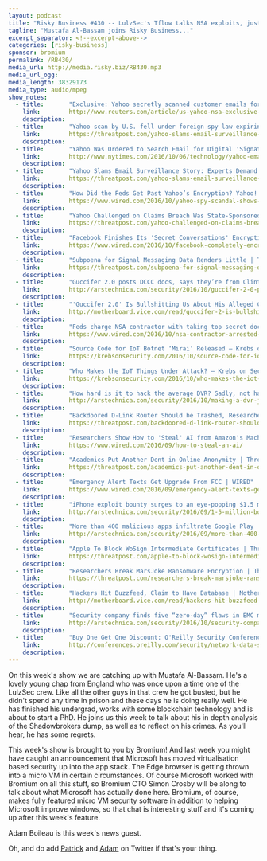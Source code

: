 ```yaml
---
layout: podcast
title: "Risky Business #430 -- LulzSec's Tflow talks NSA exploits, justice and remorse"
tagline: "Mustafa Al-Bassam joins Risky Business..."
excerpt_separator: <!--excerpt-above-->
categories: [risky-business]
sponsor: bromium
permalink: /RB430/
media_url: http://media.risky.biz/RB430.mp3
media_url_ogg: 
media_length: 38329173
media_type: audio/mpeg
show_notes:
  - title:       "Exclusive: Yahoo secretly scanned customer emails for U.S. intelligence - sources | Reuters"
    link:        http://www.reuters.com/article/us-yahoo-nsa-exclusive-idUSKCN1241YT
    description: 
  - title:       "Yahoo scan by U.S. fell under foreign spy law expiring next year: sources | Reuters"
    link:        https://threatpost.com/yahoo-slams-email-surveillance-story-experts-demand-details/121100/
    description: 
  - title:       "Yahoo Was Ordered to Search Email for Digital 'Signature,' Source Says - The New York Times"
    link:        http://www.nytimes.com/2016/10/06/technology/yahoo-email-tech-companies-government-investigations.html?_r=0
    description: 
  - title:       "Yahoo Slams Email Surveillance Story: Experts Demand Details | Threatpost | The first stop for security news"
    link:        https://threatpost.com/yahoo-slams-email-surveillance-story-experts-demand-details/121100/
    description: 
  - title:       "How Did the Feds Get Past Yahoo’s Encryption? Yahoo! | WIRED"
    link:        https://www.wired.com/2016/10/yahoo-spy-scandal-shows-encryption-fails-without-backbone/
    description: 
  - title:       "Yahoo Challenged on Claims Breach Was State-Sponsored Attack | Threatpost | The first stop for security news"
    link:        https://threatpost.com/yahoo-challenged-on-claims-breach-was-state-sponsored-attack/120975/
    description: 
  - title:       "Facebook Finishes Its 'Secret Conversations' Encryption Rollout to Messenger Users | WIRED"
    link:        https://www.wired.com/2016/10/facebook-completely-encrypted-messenger-update-now/
    description: 
  - title:       "Subpoena for Signal Messaging Data Renders Little | Threatpost | The first stop for security news"
    link:        https://threatpost.com/subpoena-for-signal-messaging-data-renders-little/121081/
    description: 
  - title:       "Guccifer 2.0 posts DCCC docs, says they’re from Clinton Foundation | Ars Technica"
    link:        http://arstechnica.com/security/2016/10/guccifer-2-0-posts-dccc-docs-says-theyre-from-clinton-foundation/
    description: 
  - title:       "'Guccifer 2.0' Is Bullshitting Us About His Alleged Clinton Foundation Hack | Motherboard"
    link:        http://motherboard.vice.com/read/guccifer-2-is-bullshitting-us-about-his-alleged-clinton-foundation-hack
    description: 
  - title:       "Feds charge NSA contractor with taking top secret documents | WIRED"
    link:        https://www.wired.com/2016/10/nsa-contractor-arrested-taking-top-secret-documents/
    description: 
  - title:       "Source Code for IoT Botnet ‘Mirai’ Released — Krebs on Security"
    link:        https://krebsonsecurity.com/2016/10/source-code-for-iot-botnet-mirai-released/
    description: 
  - title:       "Who Makes the IoT Things Under Attack? — Krebs on Security"
    link:        https://krebsonsecurity.com/2016/10/who-makes-the-iot-things-under-attack/
    description: 
  - title:       "How hard is it to hack the average DVR? Sadly, not hard at all | Ars Technica"
    link:        http://arstechnica.com/security/2016/10/making-a-dvr-join-a-ddos-botnet-is-a-piece-of-cake-and-thats-just-sad/
    description: 
  - title:       "Backdoored D-Link Router Should be Trashed, Researcher Says | Threatpost | The first stop for security news"
    link:        https://threatpost.com/backdoored-d-link-router-should-be-trashed-researcher-says/120979/
    description: 
  - title:       "Researchers Show How to 'Steal' AI from Amazon's Machine Learning Service | WIRED"
    link:        https://www.wired.com/2016/09/how-to-steal-an-ai/
    description: 
  - title:       "Academics Put Another Dent in Online Anonymity | Threatpost | The first stop for security news"
    link:        https://threatpost.com/academics-put-another-dent-in-online-anonymity/121015/
    description: 
  - title:       "Emergency Alert Texts Get Upgrade From FCC | WIRED"
    link:        https://www.wired.com/2016/09/emergency-alert-texts-getting-much-needed-upgrade/
    description: 
  - title:       "iPhone exploit bounty surges to an eye-popping $1.5 million | Ars Technica"
    link:        http://arstechnica.com/security/2016/09/1-5-million-bounty-for-iphone-exploits-is-sure-to-bolster-supply-of-0days/
    description: 
  - title:       "More than 400 malicious apps infiltrate Google Play | Ars Technica"
    link:        http://arstechnica.com/security/2016/09/more-than-400-malicious-apps-infiltrate-google-play/
    description: 
  - title:       "Apple To Block WoSign Intermediate Certificates | Threatpost | The first stop for security news"
    link:        https://threatpost.com/apple-to-block-wosign-intermediate-certificates/121044/
    description: 
  - title:       "Researchers Break MarsJoke Ransomware Encryption | Threatpost | The first stop for security news"
    link:        https://threatpost.com/researchers-break-marsjoke-ransomware-encryption/121022/
    description: 
  - title:       "Hackers Hit Buzzfeed, Claim to Have Database | Motherboard"
    link:        http://motherboard.vice.com/read/hackers-hit-buzzfeed-claims-to-have-database
    description: 
  - title:       "Security company finds five “zero-day” flaws in EMC management console | Ars Technica"
    link:        http://arstechnica.com/security/2016/10/security-company-finds-five-zero-day-flaws-in-emc-management-console/
    description: 
  - title:       "Buy One Get One Discount: O'Reilly Security Conference, October 30 - November 2, 2016, New York, NY"
    link:        http://conferences.oreilly.com/security/network-data-security-ny/public/content/buy-one-get-one-discount
    description: 
---
```

On this week's show we are catching up with Mustafa Al-Bassam. He's a lovely young chap from England who was once upon a
time one of the LulzSec crew. Like all the other guys in that crew he got busted, but he didn't spend any time in prison
and these days he is doing really well. He has finished his undergrad, works with some blockchain technology and is about
to start a PhD. He joins us this week to talk about his in depth analysis of the Shadowbrokers dump, as well as to
reflect on his crimes. As you'll hear, he has some regrets.

This week's show is brought to you by Bromium! And last week you might have caught an announcement that Microsoft has
moved virtualisation based security up into the app stack. The Edge browser is getting thrown into a micro VM in certain
circumstances. Of course Microsoft worked with Bromium on all this stuff, so Bromium CTO Simon Crosby will be along to
talk about what Microsoft has actually done here. Bromium, of course, makes fully featured micro VM security software in
addition to helping Microsoft improve windows, so that chat is interesting stuff and it's coming up after this week's
feature.

Adam Boileau is this week's news guest.

Oh, and do add [Patrick](https://twitter.com/riskybusiness) and [Adam](https://twitter.com/metlstorm) on Twitter if that's your thing.